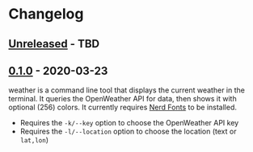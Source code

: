 # Changelog

<!-- next-header -->
## [Unreleased] - TBD

## [0.1.0] - 2020-03-23

weather is a command line tool that displays the current weather in the terminal.
It queries the OpenWeather API for data, then shows it with optional (256) colors.
It currently requires [Nerd Fonts] to be installed.

* Requires the `-k/--key` option to choose the OpenWeather API key
* Requires the `-l/--location` option to choose the location (text or `lat,lon`)

<!-- next-url -->
[Unreleased]: https://github.com/gourlaysama/weather/compare/v0.1.0...HEAD
[0.1.0]: https://github.com/gourlaysama/weather/compare/e1ab692...v0.1.0
[Nerd Fonts]: https://www.nerdfonts.com/